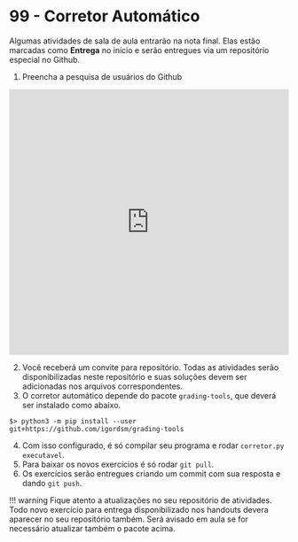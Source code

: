 # 99 - Corretor Automático

Algumas atividades de sala de aula entrarão na nota final. Elas estão marcadas como **Entrega** no início e serão entregues via um repositório especial no Github.

1. Preencha a pesquisa de usuários do Github

<iframe width="640px" height= "480px" src= "https://forms.office.com/Pages/ResponsePage.aspx?id=wKZwY5B7CUe9blnCjt6DOy1oY8Gb_ghOlbw3-aL0eF5UMTZONERZTEFPVEdQUERaSFdZQURQWEsyTCQlQCN0PWcu&embed=true" frameborder= "0" marginwidth= "0" marginheight= "0" style= "border: none; max-width:100%; max-height:100vh" allowfullscreen webkitallowfullscreen mozallowfullscreen msallowfullscreen> </iframe>

2. Você receberá um convite para repositório. Todas as atividades serão disponibilizadas neste repositório e suas soluções devem ser adicionadas nos arquivos correspondentes. 
3. O corretor automático depende do pacote `grading-tools`, que deverá ser instalado como abaixo.

```shell
$> python3 -m pip install --user git+https://github.com/igordsm/grading-tools
```

4. Com isso configurado, é só compilar seu programa e rodar `corretor.py executavel`. 
5. Para baixar os novos exercícios é só rodar `git pull`. 
6. Os exercícios serão entregues criando um commit com sua resposta e dando `git push`. 

!!! warning
    Fique atento a atualizações no seu repositório de atividades. Todo novo exercício para entrega disponibilizado nos handouts devera aparecer no seu repositório também. Será avisado em aula se for necessário atualizar também o pacote acima.
